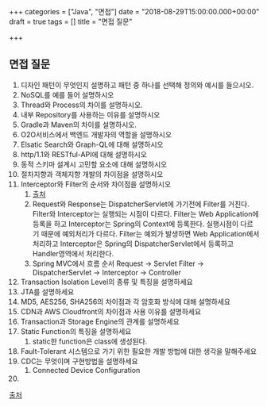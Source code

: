 +++
categories = ["Java", "면접"]
date = "2018-08-29T15:00:00.000+00:00"
draft = true
tags = []
title = "면접 질문"

+++
## 면접 질문

 1. 디자인 패턴이 무엇인지 설명하고 패턴 중 하나를 선택해 정의와 예시를 들으시오.
 2. NoSQL를 예를 들어 설명하시오
 3. Thread와 Process의 차이를 설명하시오.
 4. 내부 Repository를 사용하는 이유를 설명하시오
 5. Gradle과 Maven의 차이를 설명하시오.
 6. O2O서비스에서 백엔드 개발자의 역할을 설명하시오
 7. Elsatic Search와 Graph-QL에 대해 설명하시오
 8. http/1.1와 RESTful-API에 대해 설명하시오
 9. 동적 스키마 설계시 고민할 요소에 대해 설명하시오
10. 절차지향과 객체지향 개발의 차이점을 설명하시오
11. Interceptor와 Filter의 순서와 차이점을 설명하시오
    1. [출처](https://supawer0728.github.io/2018/04/04/spring-filter-interceptor/)
    2. Request와 Response는 DispatcherServlet에 가기전에 Filter를 거친다. Filter와 Interceptor는 실행되는 시점이 다르다. Filter는 Web Application에 등록을 하고 Interceptor는 Spring의 Context에 등록한다. 실행시점이 다르기 때문에 예외처리가 다르다. Filter는 예외가 발생하면 Web Application에서 처리하고 Interceptor은 Spring의 DispatcherServlet에서 등록하고 Handler영역에서 처리한다.
    3. Spring MVC에서 흐름 순서 Request -> Servlet Filter -> DispatcherServlet -> Interceptor -> Controller
12. Transaction Isolation Level의 종류 및 특징을 설명하세요
13. JTA를 설명하세요
14. MD5, AES256, SHA256의 차이점과 각 암호화 방식에 대해 설명하세요
15. CDN과 AWS Cloudfront의 차이점과 사용 이유를 설명하세요
16. Transaction과 Storage Engine의 관계를 설명하세요
17. Static Function의 특징을 설명하세요
    1. static한 function은 class에 생성된다.
18. Fault-Tolerant 시스템으로 가기 위한 필요한 개발 방법에 대한 생각을 말해주세요
19. CDC는 무엇이며 구현방법을 설명하세요
    1. Connected Device Configuration
20. 

[출처](https://brunch.co.kr/@yeogistartup/4)